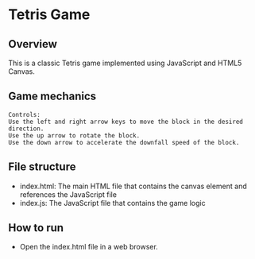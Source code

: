 # Tetris Game

## Overview

This is a classic Tetris game implemented using JavaScript and HTML5 Canvas.

## Game mechanics

    Controls:
    Use the left and right arrow keys to move the block in the desired direction.
    Use the up arrow to rotate the block.
    Use the down arrow to accelerate the downfall speed of the block.

## File structure

- index.html: The main HTML file that contains the canvas element and references the JavaScript file
- index.js: The JavaScript file that contains the game logic

## How to run

- Open the index.html file in a web browser.
